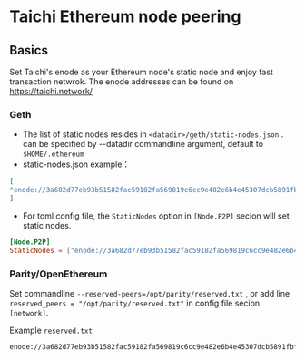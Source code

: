 
# Taichi Ethereum node peering
## Basics
Set Taichi's enode as your Ethereum node's static node and enjoy fast transaction netwrok. The enode addresses can be found on https://taichi.network/

### Geth
* The list of static nodes resides in `<datadir>/geth/static-nodes.json` . <datadir> can be specified by --datadir commandline argument, default to `$HOME/.ethereum`
* static-nodes.json example：
```json
[
"enode://3a682d77eb93b51582fac59182fa569819c6cc9e482e6b4e45307dcb5891fbf5c28fe71c91cd69f5a3317fe070e7a03f0887d3706901a36b2432da8232a4beff@10.5.30.150:30305"
]
```
* For toml config file, the `StaticNodes` option in `[Node.P2P]` secion will set static nodes.
```toml
[Node.P2P]
StaticNodes = ["enode://3a682d77eb93b51582fac59182fa569819c6cc9e482e6b4e45307dcb5891fbf5c28fe71c91cd69f5a3317fe070e7a03f0887d3706901a36b2432da8232a4beff@10.5.30.150:30305"]
```
  
### Parity/OpenEthereum
Set commandline `--reserved-peers=/opt/parity/reserved.txt` , or add line `reserved_peers = "/opt/parity/reserved.txt"` in config file secion `[network]`.

Example `reserved.txt`
```
enode://3a682d77eb93b51582fac59182fa569819c6cc9e482e6b4e45307dcb5891fbf5c28fe71c91cd69f5a3317fe070e7a03f0887d3706901a36b2432da8232a4beff@10.5.30.150:30305
```
